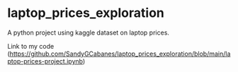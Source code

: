 # laptop_prices_exploration
A python project using kaggle dataset on laptop prices. 

Link to my code (https://github.com/SandyGCabanes/laptop_prices_exploration/blob/main/laptop-prices-project.ipynb)
